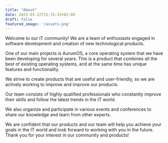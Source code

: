 ```yaml
---
title: "About"
date: 2023-03-22T15:33:33+02:00
draft: false
featured_image: '/assets.png'
---
```


Welcome to our IT community! We are a team of enthusiasts engaged in software development and creation of new technological products.

One of our main projects is AurumOS, a core operating system that we have been developing for several years. This is a product that combines all the best of existing operating systems, and at the same time has unique features and functionality.

We strive to create products that are useful and user-friendly, so we are actively working to improve and improve our products.

Our team consists of highly qualified professionals who constantly improve their skills and follow the latest trends in the IT world.

We also organize and participate in various events and conferences to share our knowledge and learn from other experts.

We are confident that our products and our team will help you achieve your goals in the IT world and look forward to working with you in the future. Thank you for your interest in our community and products!
